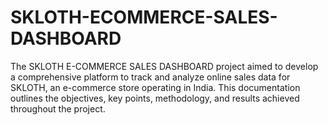 # SKLOTH-ECOMMERCE-SALES-DASHBOARD
The SKLOTH E-COMMERCE SALES DASHBOARD project aimed to develop a comprehensive platform to track and analyze online sales data for SKLOTH, an e-commerce store operating in India. This documentation outlines the objectives, key points, methodology, and results achieved throughout the project.
